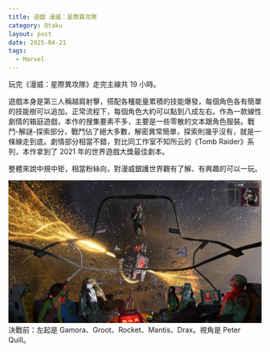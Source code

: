 ```yaml
---
title: 遊戲 漫威：星際異攻隊
category: Otaku
layout: post
date: 2025-04-21
tags:
  - Marvel
---
```

玩完《漫威：星際異攻隊》走完主線共 19 小時。

遊戲本身是第三人稱越肩射擊，搭配各種能量累積的技能爆發，每個角色各有簡單的技能樹可以追加。正常流程下，每個角色大約可以點到八成左右。作為一款線性劇情的箱庭遊戲，本作的搜集要素不多，主要是一些零散的文本跟角色服裝。戰鬥-解謎-探索部分，戰鬥佔了絕大多數，解密異常簡單，探索則幾乎沒有，就是一條線走到底。劇情部分相當不錯，對比同工作室不知所云的《Tomb Raider》系列，本作拿到了 2021 年的世界遊戲大獎最佳劇本。

整體來說中規中矩，相當粉絲向，對漫威銀護世界觀有了解、有興趣的可以一玩。

![](/assets/img/blog-gotg.jpeg)
決戰前：左起是 Gamora、Groot、Rocket、Mantis、Drax。視角是 Peter Quill。